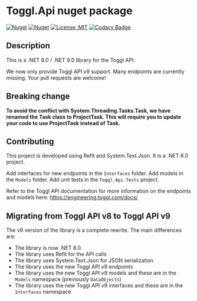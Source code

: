 # Toggl.Api nuget package

[![Nuget](https://img.shields.io/nuget/v/Toggl.Api)](https://www.nuget.org/packages/Toggl.Api/)
[![Nuget](https://img.shields.io/nuget/dt/Toggl.Api)](https://www.nuget.org/packages/Toggl.Api/)
[![License: MIT](https://img.shields.io/badge/License-MIT-yellow.svg)](https://opensource.org/licenses/MIT)
[![Codacy Badge](https://app.codacy.com/project/badge/Grade/e114c9b81699410887329ecc09609863)](https://www.codacy.com/gh/panoramicdata/Toggl.Api/dashboard?utm_source=github.com&amp;utm_medium=referral&amp;utm_content=panoramicdata/Toggl.Api&amp;utm_campaign=Badge_Grade)

## Description

This is a .NET 8.0 / .NET 9.0 library for the Toggl API.

We now only provide Toggl API v9 support.  Many endpoints are currently missing.  Your pull requests are welcome!

## Breaking change
**To avoid the conflict with System.Threading.Tasks.Task, we have renamed the Task class to ProjectTask.
This will require you to update your code to use ProjectTask instead of Task.**

## Contributing

This project is developed using Refit and System.Text.Json.  It is a .NET 8.0 project.

Add interfaces for new endpoints in the `Interfaces` folder.
Add models in the `Models` folder.
Add unit tests in the `Toggl.Api.Tests` project.

Refer to the Toggl API documentation for more information on the endpoints and models here: https://engineering.toggl.com/docs/

## Migrating from Toggl API v8 to Toggl API v9

The v9 version of the library is a complete rewrite.  The main differences are:
  - The library is now .NET 8.0.
  - The library uses Refit for the API calls
  - The library uses System.Text.Json for JSON serialization
  - The library uses the new Toggl API v9 endpoints
  - The library uses the new Toggl API v9 models and these are in the `Models` namespace (previously `DataObjects`)
  - The library uses the new Toggl API v9 interfaces and these are in the `Interfaces` namespace 
